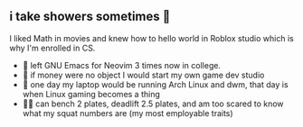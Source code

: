 ## i take showers sometimes 👋
I liked Math in movies and knew how to hello world in Roblox studio which is why I'm enrolled in CS.
- 🐍 left GNU Emacs for Neovim 3 times now in college.
- 🌱 if money were no object I would start my own game dev studio
- 🔭 one day my laptop would be running Arch Linux and dwm, that day is when Linux gaming becomes a thing
- 👨🏽 can bench 2 plates, deadlift 2.5 plates, and am too scared to know what my squat numbers are (my most employable traits)
<!--
**jeanmaxcacacho/jeanmaxcacacho** is a ✨ _special_ ✨ repository because its `README.md` (this file) appears on your GitHub profile.

Here are some ideas to get you started:

- 🔭 I’m currently working on ...
- 🌱 I’m currently learning ...
- 👯 I’m looking to collaborate on ...
- 🤔 I’m looking for help with ...
- 💬 Ask me about ...
- 📫 How to reach me: ...
- 😄 Pronouns: ...
- ⚡ Fun fact: ...
-->
